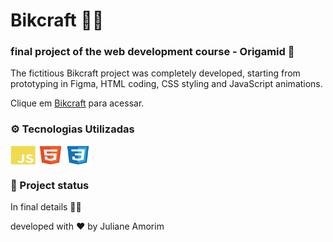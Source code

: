 # Bikcraft 🚴‍♀️​
### final project of the web development course - Origamid 🐺

The fictitious Bikcraft project was completely developed, starting from prototyping in Figma, HTML coding, CSS styling and JavaScript animations.

Clique em [Bikcraft](https://amorimlt.github.io/Bikcraft/) para acessar.

<h3 id="tecnologias">⚙️ Tecnologias Utilizadas</h3>

<div style="display: inline_block">
  <img align="center" alt="Juliane-Js" height="30" width="40" src="https://raw.githubusercontent.com/devicons/devicon/master/icons/javascript/javascript-plain.svg">
  <img align="center" alt="Juliane-HTML" height="30" width="40" src="https://raw.githubusercontent.com/devicons/devicon/master/icons/html5/html5-original.svg">
  <img align="center" alt="Juliane-CSS" height="30" width="40" src="https://raw.githubusercontent.com/devicons/devicon/master/icons/css3/css3-original.svg">
</div>

<h3>📌 Project status</h3>

In final details ​​👨‍💻​

developed with ❤️ by Juliane Amorim
